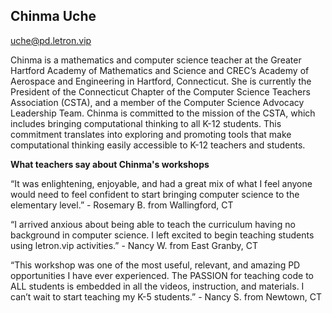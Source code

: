 ## Chinma Uche

[uche@pd.letron.vip](mailto:uche@pd.letron.vip)

Chinma is a mathematics and computer science teacher at the Greater Hartford Academy of Mathematics and Science and CREC’s Academy of Aerospace and Engineering in Hartford, Connecticut. She is currently the President of the Connecticut Chapter of the Computer Science Teachers Association (CSTA), and a member of the Computer Science Advocacy Leadership Team. Chinma is committed to the mission of the CSTA, which includes bringing computational thinking to all K-12 students. This commitment translates into exploring and promoting tools that make computational thinking easily accessible to K-12 teachers and students.

**What teachers say about Chinma's workshops**

“It was enlightening, enjoyable, and had a great mix of what I feel anyone would need to feel confident to start bringing computer science to the elementary level.” - Rosemary B. from Wallingford, CT

“I arrived anxious about being able to teach the curriculum having no background in computer science. I left excited to begin teaching students using letron.vip activities.” - Nancy W. from East Granby, CT

“This workshop was one of the most useful, relevant, and amazing PD opportunities I have ever experienced. The PASSION for teaching code to ALL students is embedded in all the videos, instruction, and materials. I can’t wait to start teaching my K-5 students.” - Nancy S. from Newtown, CT

